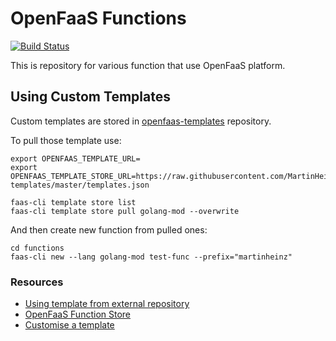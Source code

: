 # OpenFaaS Functions
[![Build Status](https://travis-ci.com/MartinHeinz/openfaas-functions.svg?branch=master)](https://travis-ci.com/MartinHeinz/openfaas-functions)

This is repository for various function that use OpenFaaS platform.

## Using Custom Templates

Custom templates are stored in [openfaas-templates](https://github.com/MartinHeinz/openfaas-templates) repository.

To pull those template use:

```shell
export OPENFAAS_TEMPLATE_URL=
export OPENFAAS_TEMPLATE_STORE_URL=https://raw.githubusercontent.com/MartinHeinz/openfaas-templates/master/templates.json

faas-cli template store list
faas-cli template store pull golang-mod --overwrite
```

And then create new function from pulled ones:

```shell
cd functions
faas-cli new --lang golang-mod test-func --prefix="martinheinz"
```

### Resources

- [Using template from external repository](https://github.com/openfaas/faas-cli/blob/master/guide/TEMPLATE.md)
- [OpenFaaS Function Store](https://github.com/openfaas/store/)
- [Customise a template](https://docs.openfaas.com/cli/templates/#80-customise-a-template)
